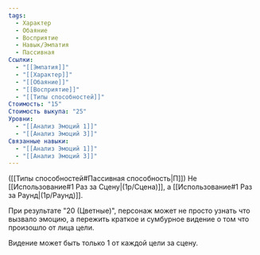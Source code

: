 ```yaml
---
tags:
  - Характер
  - Обаяние
  - Восприятие
  - Навык/Эмпатия
  - Пассивная
Ссылки:
  - "[[Эмпатия]]"
  - "[[Характер]]"
  - "[[Обаяние]]"
  - "[[Восприятие]]"
  - "[[Типы способностей]]"
Стоимость: "15"
Стоимость выкупа: "25"
Уровни:
  - "[[Анализ Эмоций 1]]"
  - "[[Анализ Эмоций 3]]"
Связанные навыки:
  - "[[Анализ Эмоций 1]]"
  - "[[Анализ Эмоций 3]]"
---
```

([[Типы способностей#Пассивная способность|П]]) Не [[Использование#1 Раз за Сцену|(1р/Сцена)]], а [[Использование#1 Раз за Раунд|(1р/Раунд)]].

При результате "20 (Цветные)", персонаж может не просто узнать что вызвало эмоцию, а пережить краткое и сумбурное видение о том что произошло от лица цели. 

Видение может быть только 1 от каждой цели за сцену. 